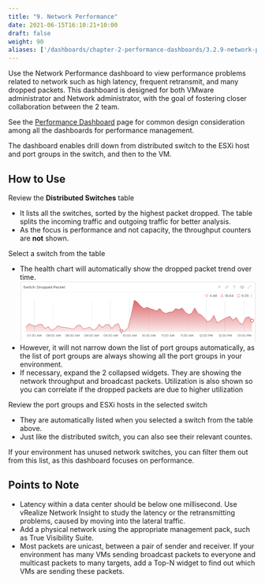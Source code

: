 ```yaml
---
title: "9. Network Performance"
date: 2021-06-15T16:10:21+10:00
draft: false
weight: 90
aliases: ['/dashboards/chapter-2-performance-dashboards/3.2.9-network-performance']
---
```


Use the Network Performance dashboard to view performance problems related to network such as high latency, frequent retransmit, and many dropped packets. This dashboard is designed for both VMware administrator and Network administrator, with the goal of fostering closer collaboration between the 2 team.

See the [Performance Dashboard](/dashboards/chapter-2-performance-dashboards/) page for common design consideration among all the dashboards for performance management.

The dashboard enables drill down from distributed switch to the ESXi host and port groups in the switch, and then to the VM.

## How to Use

Review the **Distributed Switches** table

- It lists all the switches, sorted by the highest packet dropped. The table splits the incoming traffic and outgoing traffic for better analysis.
- As the focus is performance and not capacity, the throughput counters are **not** shown.

Select a switch from the table

- The health chart will automatically show the dropped packet trend over time.
![Dropped Packet over time](3.2.9-fig-1.png)
- However, it will not narrow down the list of port groups automatically, as the list of port groups are always showing all the port groups in your environment.
- If necessary, expand the 2 collapsed widgets. They are showing the network throughput and broadcast packets. Utilization is also shown so you can correlate if the dropped packets are due to higher utilization

Review the port groups and ESXi hosts in the selected switch

- They are automatically listed when you selected a switch from the table above.
- Just like the distributed switch, you can also see their relevant countes.

If your environment has unused network switches, you can filter them out from this list, as this dashboard focuses on performance.

## Points to Note

- Latency within a data center should be below one millisecond. Use vRealize Network Insight to study the latency or the retransmitting problems, caused by moving into the lateral traffic.
- Add a physical network using the appropriate management pack, such as True Visibility Suite.
- Most packets are unicast, between a pair of sender and receiver. If your environment has many VMs sending broadcast packets to everyone and multicast packets to many targets, add a Top-N widget to find out which VMs are sending these packets.
